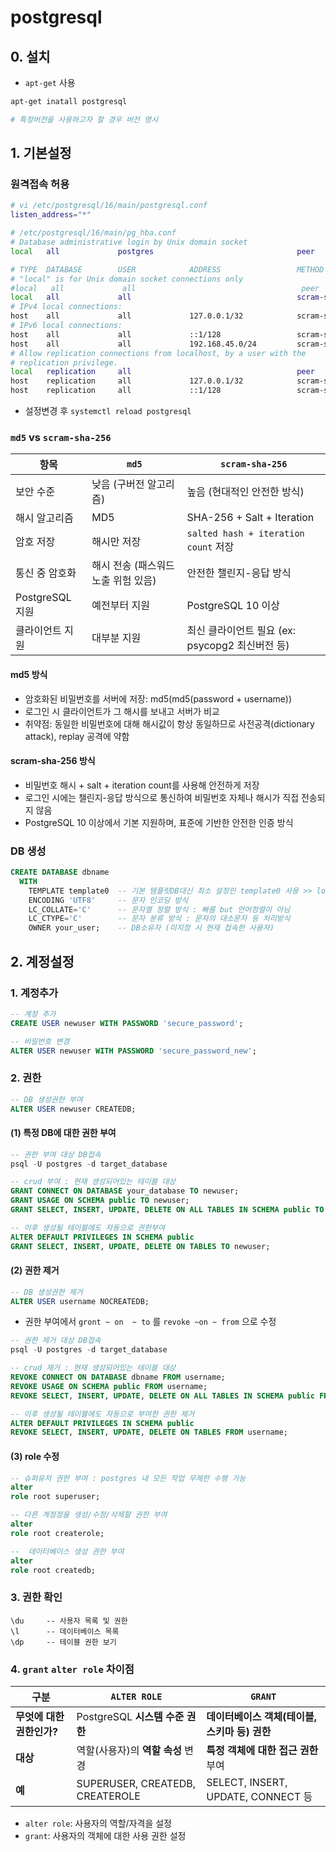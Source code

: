 # postgresql
## 0. 설치
- `apt-get` 사용
```bash
apt-get inatall postgresql

# 특정버전을 사용하고자 할 경우 버전 명시
```
## 1. 기본설정
### 원격접속 허용
```bash
# vi /etc/postgresql/16/main/postgresql.conf
listen_address="*"
```
```bash
# /etc/postgresql/16/main/pg_hba.conf
# Database administrative login by Unix domain socket
local   all             postgres                                peer

# TYPE  DATABASE        USER            ADDRESS                 METHOD
# "local" is for Unix domain socket connections only
#local   all             all                                     peer
local   all             all                                     scram-sha-256
# IPv4 local connections:
host    all             all             127.0.0.1/32            scram-sha-256
# IPv6 local connections:
host    all             all             ::1/128                 scram-sha-256
host    all             all             192.168.45.0/24         scram-sha-256 # 동일 게이트웨이 접속허용
# Allow replication connections from localhost, by a user with the
# replication privilege.
local   replication     all                                     peer
host    replication     all             127.0.0.1/32            scram-sha-256
host    replication     all             ::1/128                 scram-sha-256
```
- 설정변경 후 `systemctl reload postgresql`

### `md5` vs `scram-sha-256`
| 항목               | `md5`                 | `scram-sha-256`                    |
| ---------------- | --------------------- | ---------------------------------- |
| 보안 수준         | 낮음 (구버전 알고리즘)         | 높음 (현대적인 안전한 방식)                   |
| 해시 알고리즘       | MD5                   | SHA-256 + Salt + Iteration         |
| 암호 저장         | 해시만 저장                | `salted hash + iteration count` 저장 |
| 통신 중 암호화      | 해시 전송 (패스워드 노출 위험 있음) | 안전한 챌린지-응답 방식                      |
| PostgreSQL 지원 | 예전부터 지원               | PostgreSQL 10 이상                   |
| 클라이언트 지원      | 대부분 지원                | 최신 클라이언트 필요 (ex: psycopg2 최신버전 등)  |

#### md5 방식
- 암호화된 비밀번호를 서버에 저장: md5(md5(password + username))
- 로그인 시 클라이언트가 그 해시를 보내고 서버가 비교
- 취약점: 동일한 비밀번호에 대해 해시값이 항상 동일하므로 사전공격(dictionary attack), replay 공격에 약함
#### scram-sha-256 방식
- 비밀번호 해시 + salt + iteration count를 사용해 안전하게 저장
- 로그인 시에는 챌린지-응답 방식으로 통신하여 비밀번호 자체나 해시가 직접 전송되지 않음
- PostgreSQL 10 이상에서 기본 지원하며, 표준에 기반한 안전한 인증 방식

### DB 생성
```sql
CREATE DATABASE dbname
  WITH 
    TEMPLATE template0  -- 기본 템플릿DB대신 최소 설정인 template0 사용 >> locale 설정 가능
    ENCODING 'UTF8'     -- 문자 인코딩 방식
    LC_COLLATE='C'      -- 문자열 정렬 방식 : 빠름 but 언어정렬이 아님
    LC_CTYPE='C'        -- 문자 분류 방식 : 문자의 대소문자 등 처리방식
    OWNER your_user;    -- DB소유자 (미지정 시 현재 접속한 사용자)
```

## 2. 계정설정
### 1. 계정추가
```sql
-- 계정 추가
CREATE USER newuser WITH PASSWORD 'secure_password';

-- 비밀번호 변경
ALTER USER newuser WITH PASSWORD 'secure_password_new';
```
### 2. 권한 
```sql
-- DB 생성권한 부여
ALTER USER newuser CREATEDB;
```
#### (1) 특정 DB에 대한 권한 부여
```sql
-- 권한 부여 대상 DB접속
psql -U postgres -d target_database

-- crud 부여 : 현재 생성되어있는 테이블 대상
GRANT CONNECT ON DATABASE your_database TO newuser;
GRANT USAGE ON SCHEMA public TO newuser;
GRANT SELECT, INSERT, UPDATE, DELETE ON ALL TABLES IN SCHEMA public TO newuser;

-- 이후 생성될 테이블에도 자동으로 권한부여
ALTER DEFAULT PRIVILEGES IN SCHEMA public
GRANT SELECT, INSERT, UPDATE, DELETE ON TABLES TO newuser;
```

#### (2) 권한 제거
```SQL
-- DB 생성권한 제거
ALTER USER username NOCREATEDB;

```
- 권한 부여에서 `gront ~ on  ~ to` 를 `revoke ~on ~ from` 으로 수정
```sql
-- 권한 제거 대상 DB접속
psql -U postgres -d target_database

-- crud 제거 : 현재 생성되어있는 테이블 대상
REVOKE CONNECT ON DATABASE dbname FROM username;
REVOKE USAGE ON SCHEMA public FROM username;
REVOKE SELECT, INSERT, UPDATE, DELETE ON ALL TABLES IN SCHEMA public FROM username;

-- 이후 생성될 테이블에도 자동으로 부여한 권한 제거
ALTER DEFAULT PRIVILEGES IN SCHEMA public
REVOKE SELECT, INSERT, UPDATE, DELETE ON TABLES FROM username;
```

#### (3) role  수정
```sql
-- 슈퍼유저 권한 부여 : postgres 내 모든 작업 무제한 수행 가능
alter
role root superuser;  

-- 다른 계정정을 생성/수정/삭제할 권한 부여
alter
role root createrole;

--  데이터베이스 생성 권한 부여
alter
role root createdb;
```

### 3. 권한 확인
```postg
\du     -- 사용자 목록 및 권한
\l      -- 데이터베이스 목록
\dp     -- 테이블 권한 보기
```

### 4. `grant` `alter role` 차이점

| 구분               | `ALTER ROLE`                    | `GRANT`                           |
|------------------|---------------------------------|-----------------------------------|
| **무엇에 대한 권한인가?** | PostgreSQL **시스템 수준 권한**        | **데이터베이스 객체(테이블, 스키마 등) 권한**      |
| **대상**           | 역할(사용자)의 **역할 속성** 변경           | **특정 객체에 대한 접근 권한** 부여            |
| **예**            | SUPERUSER, CREATEDB, CREATEROLE | SELECT, INSERT, UPDATE, CONNECT 등 |

- `alter role`: 사용자의 역할/자격을 설정
- `grant`: 사용자의 객체에 대한 사용 권한 설정